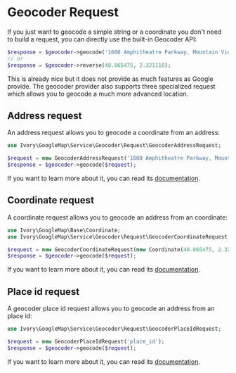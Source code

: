 # Geocoder Request

If you just want to geocode a simple string or a coordinate you don't need to build a request, you can directly use the 
built-in Geocoder API:

``` php
$response = $geocoder->geocode('1600 Amphitheatre Parkway, Mountain View, CA');
// or
$response = $geocoder->reverse(48.865475, 2.321118);
```

This is already nice but it does not provide as much features as Google provide. The geocoder provider also supports 
three specialized request which allows you to geocode a much more advanced location.

## Address request

An address request allows you to geocode a coordinate from an address:

``` php
use Ivory\GoogleMap\Service\Geocoder\Request\GeocoderAddressRequest;

$request = new GeocoderAddressRequest('1600 Amphitheatre Parkway, Mountain View, CA');
$response = $geocoder->geocode($request);
```

If you want to learn more about it, you can read its [documentation](/doc/service/geocoder/geocoder_address_request.md).

## Coordinate request

A coordinate request allows you to geocode an address from an coordinate:

``` php
use Ivory\GoogleMap\Base\Coordinate;
use Ivory\GoogleMap\Service\Geocoder\Request\GeocoderCoordinateRequest;

$request = new GeocoderCoordinateRequest(new Coordinate(48.865475, 2.321118));
$response = $geocoder->geocode($request);
```

If you want to learn more about it, you can read its [documentation](/doc/service/geocoder/geocoder_coordinate_request.md).

## Place id request

A geocoder place id request allows you to geocode an address from an place id:

``` php
use Ivory\GoogleMap\Service\Geocoder\Request\GeocoderPlaceIdRequest;

$request = new GeocoderPlaceIdRequest('place_id');
$response = $geocoder->geocode($request);
```

If you want to learn more about it, you can read its [documentation](/doc/service/geocoder/geocoder_place_id_request.md).
